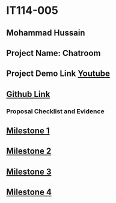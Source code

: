 # IT114-005
## Mohammad Hussain
## Project Name: Chatroom

## Project Demo Link [Youtube]()
## [Github Link](https://github.com/Hussain185/msh52-IT114-005/tree/main/Project)


### Proposal Checklist and Evidence

## [Milestone 1](https://github.com/Hussain185/msh52-IT114-005/blob/main/Project/milestone1.md)

## [Milestone 2](https://github.com/Hussain185/msh52-IT114-005/blob/main/Project/milestone2.md)

## [Milestone 3](https://github.com/Hussain185/msh52-IT114-005/blob/main/Project/Milestone3.md)

## [Milestone 4](https://github.com/Hussain185/msh52-IT114-005/blob/main/Project/Milestone4.md)